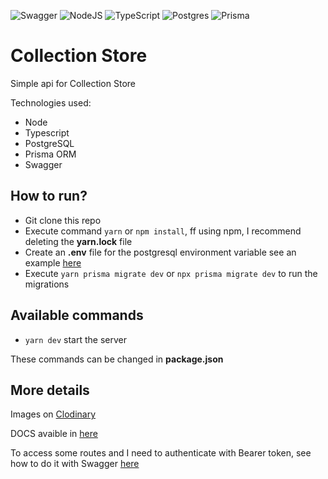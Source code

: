 ![Swagger](https://img.shields.io/badge/-Swagger-%23Clojure?style=for-the-badge&logo=swagger&logoColor=white) ![NodeJS](https://img.shields.io/badge/node.js-6DA55F?style=for-the-badge&logo=node.js&logoColor=white) ![TypeScript](https://img.shields.io/badge/typescript-%23007ACC.svg?style=for-the-badge&logo=typescript&logoColor=white) ![Postgres](https://img.shields.io/badge/postgres-%23316192.svg?style=for-the-badge&logo=postgresql&logoColor=white) ![Prisma](https://img.shields.io/badge/Prisma-3982CE?style=for-the-badge&logo=Prisma&logoColor=white)

# Collection Store

Simple api for Collection Store

Technologies used:
- Node
- Typescript
- PostgreSQL
- Prisma ORM
- Swagger

## How to run?

- Git clone this repo
- Execute command ```yarn``` or ```npm install```, ff using npm, I recommend deleting the **yarn.lock** file
- Create an **.env** file for the postgresql environment variable see an example [here](https://www.prisma.io/docs/concepts/database-connectors/postgresql)
- Execute ```yarn prisma migrate dev``` or ```npx prisma migrate dev``` to run the migrations

## Available commands

- ```yarn dev``` start the server

These commands can be changed in **package.json**

## More details

Images on [Clodinary](https://cloudinary.com/)

DOCS avaible in [here]()


To access some routes and I need to authenticate with Bearer token, see how to do it with Swagger [here](https://mattfrear.com/2018/07/21/add-an-authorization-header-to-your-swagger-ui-with-swashbuckle-revisited/)
